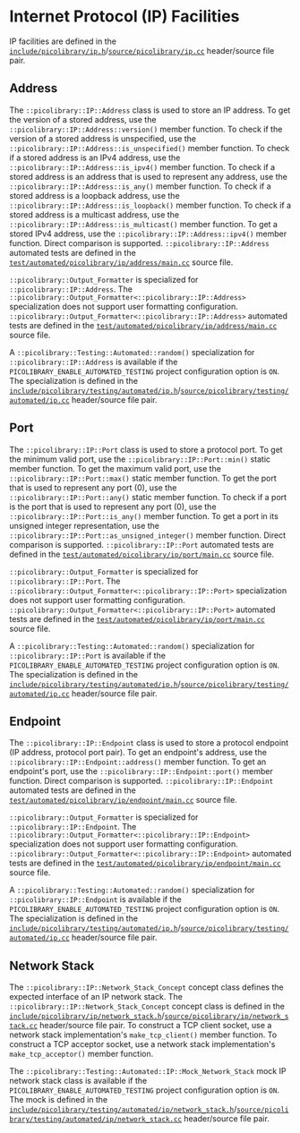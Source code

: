 # Internet Protocol (IP) Facilities
IP facilities are defined in the
[`include/picolibrary/ip.h`](https://github.com/apcountryman/picolibrary/blob/main/include/picolibrary/ip.h)/[`source/picolibrary/ip.cc`](https://github.com/apcountryman/picolibrary/blob/main/source/picolibrary/ip.cc)
header/source file pair.

## Address
The `::picolibrary::IP::Address` class is used to store an IP address.
To get the version of a stored address, use the `::picolibrary::IP::Address::version()`
member function.
To check if the version of a stored address is unspecified, use the
`::picolibrary::IP::Address::is_unspecified()` member function.
To check if a stored address is an IPv4 address, use the
`::picolibrary::IP::Address::is_ipv4()` member function.
To check if a stored address is an address that is used to represent any address, use the
`::picolibrary::IP::Address::is_any()` member function.
To check if a stored address is a loopback address, use the
`::picolibrary::IP::Address::is_loopback()` member function.
To check if a stored address is a multicast address, use the
`::picolibrary::IP::Address::is_multicast()` member function.
To get a stored IPv4 address, use the `::picolibrary::IP::Address::ipv4()` member
function.
Direct comparison is supported.
`::picolibrary::IP::Address` automated tests are defined in the
[`test/automated/picolibrary/ip/address/main.cc`](https://github.com/apcountryman/picolibrary/blob/main/test/automated/picolibrary/ip/address/main.cc)
source file.

`::picolibrary::Output_Formatter` is specialized for `::picolibrary::IP::Address`.
The `::picolibrary::Output_Formatter<::picolibrary::IP::Address>` specialization does not
support user formatting configuration.
`::picolibrary::Output_Formatter<::picolibrary::IP::Address>` automated tests are defined
in the
[`test/automated/picolibrary/ip/address/main.cc`](https://github.com/apcountryman/picolibrary/blob/main/test/automated/picolibrary/ip/address/main.cc)
source file.

A `::picolibrary::Testing::Automated::random()` specialization for
`::picolibrary::IP::Address` is available if the `PICOLIBRARY_ENABLE_AUTOMATED_TESTING`
project configuration option is `ON`.
The specialization is defined in the
[`include/picolibrary/testing/automated/ip.h`](https://github.com/apcountryman/picolibrary/blob/main/include/picolibrary/testing/automated/ip.h)/[`source/picolibrary/testing/automated/ip.cc`](https://github.com/apcountryman/picolibrary/blob/main/source/picolibrary/testing/automated/ip.cc)
header/source file pair.

## Port
The `::picolibrary::IP::Port` class is used to store a protocol port.
To get the minimum valid port, use the `::picolibrary::IP::Port::min()` static member
function.
To get the maximum valid port, use the `::picolibrary::IP::Port::max()` static member
function.
To get the port that is used to represent any port (0), use the
`::picolibrary::IP::Port::any()` static member function.
To check if a port is the port that is used to represent any port (0), use the
`::picolibrary::IP::Port::is_any()` member function.
To get a port in its unsigned integer representation, use the
`::picolibrary::IP::Port::as_unsigned_integer()` member function.
Direct comparison is supported.
`::picolibrary::IP::Port` automated tests are defined in the
[`test/automated/picolibrary/ip/port/main.cc`](https://github.com/apcountryman/picolibrary/blob/main/test/automated/picolibrary/ip/port/main.cc)
source file.

`::picolibrary::Output_Formatter` is specialized for `::picolibrary::IP::Port`.
The `::picolibrary::Output_Formatter<::picolibrary::IP::Port>` specialization does not
support user formatting configuration.
`::picolibrary::Output_Formatter<::picolibrary::IP::Port>` automated tests are defined in
the
[`test/automated/picolibrary/ip/port/main.cc`](https://github.com/apcountryman/picolibrary/blob/main/test/automated/picolibrary/ip/port/main.cc)
source file.

A `::picolibrary::Testing::Automated::random()` specialization for
`::picolibrary::IP::Port` is available if the `PICOLIBRARY_ENABLE_AUTOMATED_TESTING`
project configuration option is `ON`.
The specialization is defined in the
[`include/picolibrary/testing/automated/ip.h`](https://github.com/apcountryman/picolibrary/blob/main/include/picolibrary/testing/automated/ip.h)/[`source/picolibrary/testing/automated/ip.cc`](https://github.com/apcountryman/picolibrary/blob/main/source/picolibrary/testing/automated/ip.cc)
header/source file pair.

## Endpoint
The `::picolibrary::IP::Endpoint` class is used to store a protocol endpoint (IP address,
protocol port pair).
To get an endpoint's address, use the `::picolibrary::IP::Endpoint::address()` member
function.
To get an endpoint's port, use the `::picolibrary::IP::Endpoint::port()` member function.
Direct comparison is supported.
`::picolibrary::IP::Endpoint` automated tests are defined in the
[`test/automated/picolibrary/ip/endpoint/main.cc`](https://github.com/apcountryman/picolibrary/blob/main/test/automated/picolibrary/ip/endpoint/main.cc)
source file.

`::picolibrary::Output_Formatter` is specialized for `::picolibrary::IP::Endpoint`.
The `::picolibrary::Output_Formatter<::picolibrary::IP::Endpoint>` specialization does not
support user formatting configuration.
`::picolibrary::Output_Formatter<::picolibrary::IP::Endpoint>` automated tests are defined
in the
[`test/automated/picolibrary/ip/endpoint/main.cc`](https://github.com/apcountryman/picolibrary/blob/main/test/automated/picolibrary/ip/endpoint/main.cc)
source file.

A `::picolibrary::Testing::Automated::random()` specialization for
`::picolibrary::IP::Endpoint` is available if the `PICOLIBRARY_ENABLE_AUTOMATED_TESTING`
project configuration option is `ON`.
The specialization is defined in the
[`include/picolibrary/testing/automated/ip.h`](https://github.com/apcountryman/picolibrary/blob/main/include/picolibrary/testing/automated/ip.h)/[`source/picolibrary/testing/automated/ip.cc`](https://github.com/apcountryman/picolibrary/blob/main/source/picolibrary/testing/automated/ip.cc)
header/source file pair.

## Network Stack
The `::picolibrary::IP::Network_Stack_Concept` concept class defines the expected
interface of an IP network stack.
The `::picolibrary::IP::Network_Stack_Concept` concept class is defined in the
[`include/picolibrary/ip/network_stack.h`](https://github.com/apcountryman/picolibrary/blob/main/include/picolibrary/ip/network_stack.h)/[`source/picolibrary/ip/network_stack.cc`](https://github.com/apcountryman/picolibrary/blob/main/source/picolibrary/ip/network_stack.cc)
header/source file pair.
To construct a TCP client socket, use a network stack implementation's `make_tcp_client()`
member function.
To construct a TCP acceptor socket, use a network stack implementation's
`make_tcp_acceptor()` member function.

The `::picolibrary::Testing::Automated::IP::Mock_Network_Stack` mock IP network stack
class is available if the `PICOLIBRARY_ENABLE_AUTOMATED_TESTING` project configuration
option is `ON`.
The mock is defined in the
[`include/picolibrary/testing/automated/ip/network_stack.h`](https://github.com/apcountryman/picolibrary/blob/main/include/picolibrary/testing/automated/ip/network_stack.h)/[`source/picolibrary/testing/automated/ip/network_stack.cc`](https://github.com/apcountryman/picolibrary/blob/main/source/picolibrary/testing/automated/ip/network_stack.cc)
header/source file pair.
